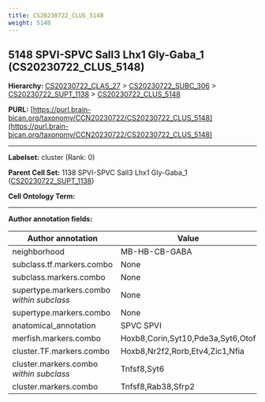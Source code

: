 ```yaml
---
title: CS20230722_CLUS_5148
weight: 5148
---
```

## 5148 SPVI-SPVC Sall3 Lhx1 Gly-Gaba_1 (CS20230722_CLUS_5148)
<b>Hierarchy: </b>
[CS20230722_CLAS_27](../CS20230722_CLAS_27) >
[CS20230722_SUBC_306](../CS20230722_SUBC_306) >
[CS20230722_SUPT_1138](../CS20230722_SUPT_1138) >
[CS20230722_CLUS_5148](../CS20230722_CLUS_5148)

**PURL:** [https://purl.brain-bican.org/taxonomy/CCN20230722/CS20230722_CLUS_5148](https://purl.brain-bican.org/taxonomy/CCN20230722/CS20230722_CLUS_5148)

---


**Labelset:** cluster (Rank: 0)

**Parent Cell Set:** 1138 SPVI-SPVC Sall3 Lhx1 Gly-Gaba_1 ([CS20230722_SUPT_1138](../CS20230722_SUPT_1138))



**Cell Ontology Term:** 

[MARKER GENES.]: #


---

[TRANSFERRED ANNOTATIONS.]: #


[AUTHOR ANNOTATION FIELDS.]: #


**Author annotation fields:**

| Author annotation | Value |
|-------------------|-------|
|neighborhood|MB-HB-CB-GABA|
|subclass.tf.markers.combo|None|
|subclass.markers.combo|None|
|supertype.markers.combo _within subclass_|None|
|supertype.markers.combo|None|
|anatomical_annotation|SPVC SPVI|
|merfish.markers.combo|Hoxb8,Corin,Syt10,Pde3a,Syt6,Otof|
|cluster.TF.markers.combo|Hoxb8,Nr2f2,Rorb,Etv4,Zic1,Nfia|
|cluster.markers.combo _within subclass_|Tnfsf8,Syt6|
|cluster.markers.combo|Tnfsf8,Rab38,Sfrp2|

